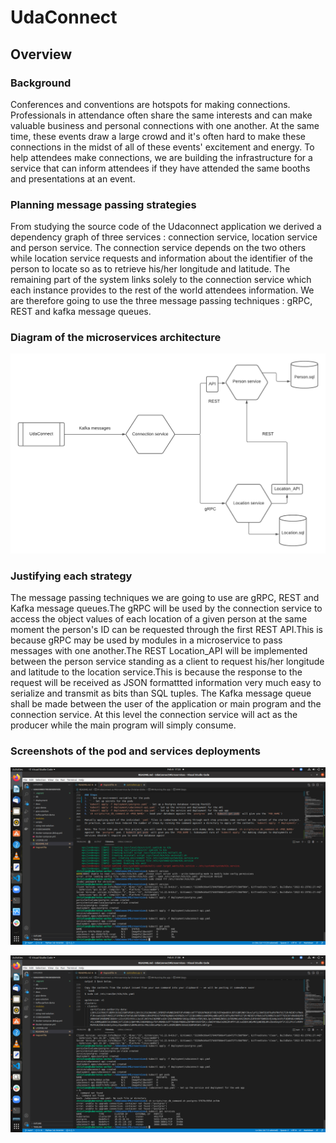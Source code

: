 # UdaConnect
## Overview
### Background
Conferences and conventions are hotspots for making connections. Professionals in attendance often share the same interests and can make valuable business and personal connections with one another. At the same time, these events draw a large crowd and it's often hard to make these connections in the midst of all of these events' excitement and energy. To help attendees make connections, we are building the infrastructure for a service that can inform attendees if they have attended the same booths and presentations at an event.

### Planning message passing strategies 
From studying the source code of the Udaconnect application we derived a dependency graph of three services : connection service, location service and person service. The connection service depends on the two others while location service requests and information about the identifier of the person to locate so as to retrieve his/her longitude and latitude. The remaining part of the system links solely to the connection service which each instance provides to the rest of the world attendees information. We are therefore going to use the three message passing techniques : gRPC, REST and kafka message queues.

### Diagram of the microservices architecture
![image](docs/architecture_design.png) 

### Justifying each strategy 
 
The message passing techniques we are going to use are gRPC, REST and Kafka message queues.The gRPC will be used by the connection service to access the object values of each location of a given person 
at the same moment the person's ID can be requested through the first REST API.This is because gRPC may be used by modules in a microservice to pass messages with one another.The REST Location_API will be implemented between the person service standing as a client to request his/her longitude and latitude to the location service.This is because the response to the request will be received as JSON formattted information very much easy to serialize and transmit as bits than SQL tuples. The Kafka message queue shall be made between the user of the application or main program and the connection service. At this level the connection service will act as the producer while the main program will simply consume.

### Screenshots of the pod and services deployments 
![image](docs/pods_screenshot.png) 

![image](docs/services_screenshot.png) 

